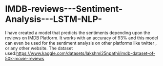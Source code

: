 # IMDB-reviews---Sentiment-Analysis---LSTM-NLP-

I have created a model that predicts the sentiments depending upon the reviews on IMDB Platform. It works with an accuracy of 93% and this model can even be used for the sentiment analysis on other platforms like twitter , or any other website.
The dataset used:https://www.kaggle.com/datasets/lakshmi25npathi/imdb-dataset-of-50k-movie-reviews
